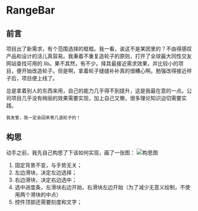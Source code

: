 # RangeBar #

## 前言 ##
项目出了新需求，有个范围选择的框框。我一看，诶这不是某团里的？不由得感叹产品和设计的活儿真容易。我秉着不重复造轮子的原则，打开了全球最大同性交友网站查找可用的 lib。果不其然，有不少。择其最接近需求效果，并比较小的项目，便开始改造轮子。但是啊，拿着轮子缝缝补补真的很糟心啊。勉强改得接近样子后，项目便上线了。

总是拿着别人的东西来用，自己的能力几乎得不到提升，这是我最在意的一点。公司项目几乎没有绚丽的效果需要实现，加上自己又懒，很多理论知识迫切需要实践。

`我发誓，我一定会回来寄几造轮子的！`

## 构思 ##
动手之前，我先自己构思了下该如何实现，画了一张图：
![构思图]()

1. 固定背景不变，与手势无关；
2. 左边滑块，决定左边选择；
3. 右边滑块，决定右边选中；
4. 选中进度条，左滑块右边开始，右滑块左边开始（为了减少无意义绘制，不使用两个滑块的中点）
5. 控件顶部还需要刻度和文字；

